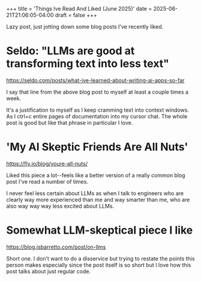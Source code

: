 +++
title = 'Things Ive Read And Liked (June 2025)'
date = 2025-06-21T21:06:05-04:00
draft = false
+++

Lazy post, just jotting down some blog posts I've recently liked. 



# Seldo: "LLMs are good at transforming text into less text"
https://seldo.com/posts/what-ive-learned-about-writing-ai-apps-so-far

I say that line from the above blog post to myself at least a couple times a week. 

It's a justification to myself as I keep cramming text into context windows. As I ctrl+c entire pages of documentation into my cursor chat. The whole post is good but like that phrase in particular I love. 


# 'My AI Skeptic Friends Are All Nuts'

https://fly.io/blog/youre-all-nuts/

Liked this piece a lot--feels like a better version of a really common blog post I've read a number of times. 

I never feel less certain about LLMs as when I talk to engineers who are clearly way more experienced than me and way smarter than me, who are also way way way less excited about LLMs. 


# Somewhat LLM-skeptical piece I like
https://blog.jsbarretto.com/post/on-llms

Short one. I don't want to do a disservice but trying to restate the points this person makes especially since the post itself is so short but I love how this post talks about just regular code.

